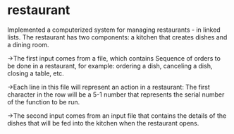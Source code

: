 # restaurant 
Implemented a computerized system for managing restaurants - in linked lists.
The restaurant has two components: a kitchen that creates dishes and a dining room.

->The first input comes from a file, which contains
Sequence of orders to be done in a restaurant, for example: ordering a dish, canceling a dish, closing a table, etc.
 
->Each line in this file will represent an action in a restaurant:
The first character in the row will be a 5-1 number that represents the serial number of the function to be run.

->The second input comes from an input file that contains the details of the dishes that will be fed into the kitchen when the restaurant opens.
